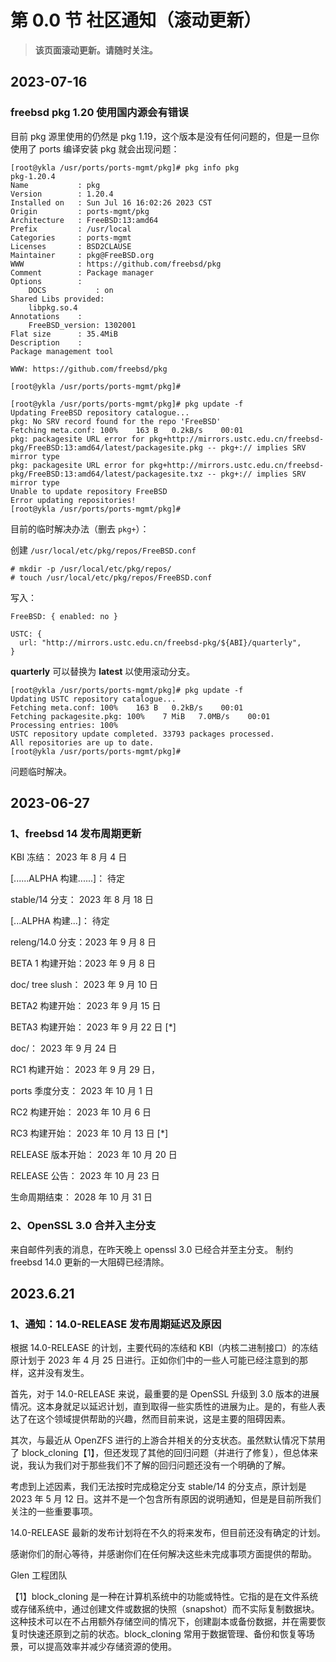 # 第 0.0 节 社区通知（滚动更新）

> **该页面滚动更新。请随时关注。**

## 2023-07-16

### freebsd pkg 1.20 使用国内源会有错误

目前 pkg 源里使用的仍然是 pkg 1.19，这个版本是没有任何问题的，但是​一旦你使用了 ports 编译安装 pkg 就会出现问题：

```
[root@ykla /usr/ports/ports-mgmt/pkg]# pkg info pkg
pkg-1.20.4
Name           : pkg
Version        : 1.20.4
Installed on   : Sun Jul 16 16:02:26 2023 CST
Origin         : ports-mgmt/pkg
Architecture   : FreeBSD:13:amd64
Prefix         : /usr/local
Categories     : ports-mgmt
Licenses       : BSD2CLAUSE
Maintainer     : pkg@FreeBSD.org
WWW            : https://github.com/freebsd/pkg
Comment        : Package manager
Options        :
	DOCS           : on
Shared Libs provided:
	libpkg.so.4
Annotations    :
	FreeBSD_version: 1302001
Flat size      : 35.4MiB
Description    :
Package management tool

WWW: https://github.com/freebsd/pkg

[root@ykla /usr/ports/ports-mgmt/pkg]# 
```


```
[root@ykla /usr/ports/ports-mgmt/pkg]# pkg update -f
Updating FreeBSD repository catalogue...
pkg: No SRV record found for the repo 'FreeBSD'
Fetching meta.conf: 100%    163 B   0.2kB/s    00:01    
pkg: packagesite URL error for pkg+http://mirrors.ustc.edu.cn/freebsd-pkg/FreeBSD:13:amd64/latest/packagesite.pkg -- pkg+:// implies SRV mirror type
pkg: packagesite URL error for pkg+http://mirrors.ustc.edu.cn/freebsd-pkg/FreeBSD:13:amd64/latest/packagesite.txz -- pkg+:// implies SRV mirror type
Unable to update repository FreeBSD
Error updating repositories!
[root@ykla /usr/ports/ports-mgmt/pkg]# 
```

目前的临时解决办法（删去 `pkg+`）：

创建 `/usr/local/etc/pkg/repos/FreeBSD.conf`

```
# mkdir -p /usr/local/etc/pkg/repos/
# touch /usr/local/etc/pkg/repos/FreeBSD.conf
```

写入：


```
FreeBSD: { enabled: no }

USTC: {
  url: "http://mirrors.ustc.edu.cn/freebsd-pkg/${ABI}/quarterly",
}
```

**quarterly** 可以替换为 **latest** 以使用滚动分支。

```
[root@ykla /usr/ports/ports-mgmt/pkg]# pkg update -f
Updating USTC repository catalogue...
Fetching meta.conf: 100%    163 B   0.2kB/s    00:01    
Fetching packagesite.pkg: 100%    7 MiB   7.0MB/s    00:01    
Processing entries: 100%
USTC repository update completed. 33793 packages processed.
All repositories are up to date.
[root@ykla /usr/ports/ports-mgmt/pkg]# 
```

问题临时解决。

## 2023-06-27

### 1、freebsd 14 发布周期更新

KBI 冻结： 2023 年 8 月 4 日

[......ALPHA 构建......]： 待定

stable/14 分支： 2023 年 8 月 18 日

[...ALPHA 构建...]： 待定

releng/14.0 分支：2023 年 9 月 8 日

BETA 1 构建开始：2023 年 9 月 8 日

doc/ tree slush： 2023 年 9 月 10 日

BETA2 构建开始： 2023 年 9 月 15 日

BETA3 构建开始： 2023 年 9 月 22 日 [*]

doc/： 2023 年 9 月 24 日

RC1 构建开始： 2023 年 9 月 29 日，

ports 季度分支： 2023 年 10 月 1 日

RC2 构建开始： 2023 年 10 月 6 日

RC3 构建开始： 2023 年 10 月 13 日 [*]

RELEASE 版本开始： 2023 年 10 月 20 日

RELEASE 公告： 2023 年 10 月 23 日

生命周期结束： 2028 年 10 月 31 日

### 2、OpenSSL 3.0 合并入主分支

来自邮件列表的消息，在昨天晚上 openssl 3.0 已经合并至主分支。​ 制约 freebsd 14.0 更新的一大阻碍已经清除。

## 2023.6.21

### 1、通知：14.0-RELEASE 发布周期延迟及原因

根据 14.0-RELEASE 的计划，主要代码的冻结和 KBI（内核二进制接口）的冻结原计划于 2023 年 4 月 25 日进行。正如你们中的一些人可能已经注意到的那样，这并没有发生。

首先，对于 14.0-RELEASE 来说，最重要的是 OpenSSL 升级到 3.0 版本的进展情况。这本身就足以延迟计划，直到取得一些实质性的进展为止。是的，有些人表达了在这个领域提供帮助的兴趣，然而目前来说，这是主要的阻碍因素。

其次，与最近从 OpenZFS 进行的上游合并相关的分支状态。虽然默认情况下禁用了 block_cloning【1】，但还发现了其他的回归问题（并进行了修复），但总体来说，我认为我们对于那些我们不了解的回归问题还没有一个明确的了解。

考虑到上述因素，我们无法按时完成稳定分支 stable/14 的分支点，原计划是 2023 年 5 月 12 日。这并不是一个包含所有原因的说明通知，但是是目前所我们关注的一些重要事项。

14.0-RELEASE 最新的发布计划将在不久的将来发布，但目前还没有确定的计划。

感谢你们的耐心等待，并感谢你们在任何解决这些未完成事项方面提供的帮助。

Glen
工程团队

【1】block_cloning 是一种在计算机系统中的功能或特性。它指的是在文件系统或存储系统中，通过创建文件或数据的快照（snapshot）而不实际复制数据块。这种技术可以在不占用额外存储空间的情况下，创建副本或备份数据，并在需要恢复时快速还原到之前的状态。block_cloning 常用于数据管理、备份和恢复等场景，可以提高效率并减少存储资源的使用。
